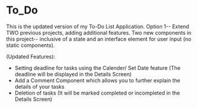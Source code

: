 # To_Do
This is the updated version of my To-Do List Application.
Option 1-- Extend TWO previous projects, adding additional features.
Two new components in this project-- inclusive of a state and an interface element for user input (no static components).

(Updated Features): 
- Setting deadline for tasks using the Calender/ Set Date feature 
    (The deadline will be displayed in the Details Screen)
- Add a Comment Component which allows you to further explain the details of your tasks 
- Deletion of tasks 
    (It will be marked completed or incompleted in the Details Screen)